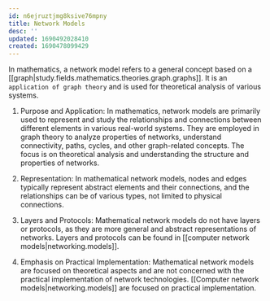 ```yaml
---
id: n6ejruztjmg8ksive76mpny
title: Network Models
desc: ''
updated: 1690492028410
created: 1690478099429
---
```


In mathematics, a network model refers to a general concept based on a [[graph|study.fields.mathematics.theories.graph.graphs]]. It is an `application of graph theory` and is used for theoretical analysis of various systems.

1. Purpose and Application: In mathematics, network models are primarily used to represent and study the relationships and connections between different elements in various real-world systems. They are employed in graph theory to analyze properties of networks, understand connectivity, paths, cycles, and other graph-related concepts. The focus is on theoretical analysis and understanding the structure and properties of networks.

2. Representation: In mathematical network models, nodes and edges typically represent abstract elements and their connections, and the relationships can be of various types, not limited to physical connections.

3. Layers and Protocols: Mathematical network models do not have layers or protocols, as they are more general and abstract representations of networks. Layers and protocols can be found in [[computer network models|networking.models]].

4. Emphasis on Practical Implementation: Mathematical network models are focused on theoretical aspects and are not concerned with the practical implementation of network technologies. [[Computer network models|networking.models]] are focused on practical implementation.